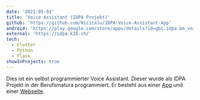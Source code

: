 ```yaml
---
date: '2021-05-01'
title: 'Voice Assistant (IDPA Projekt)'
github: 'https://github.com/Nicicalu/IDPA-Voice-Assistant-App'
android: 'https://play.google.com/store/apps/details?id=gbc.idpa.bm_voice_assistant'
external: 'https://idpa.k26.ch/'
tech:
  - Flutter
  - Python
  - Flask
showInProjects: true
---
```


Dies ist ein selbst programmierter Voice Assistant. Dieser wurde als IDPA Projekt in der Berufsmatura programmiert. Er besteht aus einer [App](https://play.google.com/store/apps/details?id=gbc.idpa.bm_voice_assistant) und einer [Webseite](https://idpa.k26.ch/).
